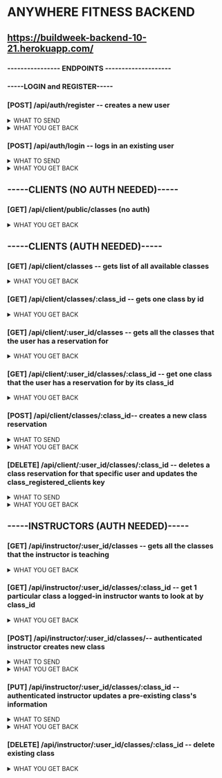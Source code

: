 # ANYWHERE FITNESS BACKEND

##  https://buildweek-backend-10-21.herokuapp.com/

### ----------------  ENDPOINTS  -------------------- 

### **-----LOGIN and REGISTER-----**

### [POST]  /api/auth/register  -- creates a new user

<details>
role_id will be converted to actual id number, and only client or instructor will be accepted (all lowercase)
    <summary>WHAT TO SEND </summary>
    
```JSON
{
    "username": "string",
    "password": "string",
    "role_id": " 'client' or 'instructor'",
}
```

</details>

<details>
    <summary>WHAT YOU GET BACK</summary>

```JSON
{
    "user_id": "integer",
    "username": "string",
    "role_id": "integer"
}
```
</details>


### [POST]  /api/auth/login  -- logs in an existing user
<details>
    <summary> WHAT TO SEND </summary>

```JSON
{
    "username": "string",
    "password": "string"
}
```
</details>
<details>
    <summary> WHAT YOU GET BACK </summary>

```JSON
{
    "user_id": "integer",
    "message": "Welcome back username",
    "token": "TOKEN"
}
```
</details>

## **-----CLIENTS (NO AUTH NEEDED)-----**

### [GET] /api/client/public/classes (no auth)

<details>
     <summary>WHAT YOU GET BACK</summary>

```JSON
[
    {
        "class_name": "Ride through the Alps",
        "class_date": "2021-10-15T07:00:00.000Z",
        "class_time": "09:00:00",
        "class_description": "Imagine bike travel but better"
    },
    {
        "class_name": "Relaxing Yoga",
        "class_date": "2021-10-21T07:00:00.000Z",
        "class_time": "18:00:00",
        "class_description": "Namaste"
    },
    {
        "class_name": "Bangin' Bhangra",
        "class_date": "2021-10-31T07:00:00.000Z",
        "class_time": "12:00:00",
        "class_description": "Bollywood dancing!"
    },
    {
        "class_name": "test",
        "class_date": "2021-10-31T07:00:00.000Z",
        "class_time": "09:00:00",
        "class_description": "BLAH BLAH BLAH"
    }
]
```
</details>

## **-----CLIENTS (AUTH NEEDED)-----**

### [GET] /api/client/classes -- gets list of all available classes

<details>
     <summary>WHAT YOU GET BACK</summary>

```JSON
[
    {
        "class_name": "Ride through the Alps",
        "class_type": "Spin",
        "class_date": "2021-10-15T07:00:00.000Z",
        "class_time": "09:00:00",
        "class_duration": 60,
        "class_description": "Imagine bike travel but better",
        "class_intensity": "medium",
        "class_registered_clients": 2,
        "class_max": 35
    },
    {
        "class_name": "Relaxing Yoga",
        "class_type": "Yoga",
        "class_date": "2021-10-21T07:00:00.000Z",
        "class_time": "18:00:00",
        "class_duration": 60,
        "class_description": "Namaste",
        "class_intensity": "low",
        "class_registered_clients": 3,
        "class_max": 20
    },
    {
        "class_name": "Bangin' Bhangra",
        "class_type": "Dance",
        "class_date": "2021-10-31T07:00:00.000Z",
        "class_time": "12:00:00",
        "class_duration": 30,
        "class_description": "Bollywood dancing!",
        "class_intensity": "high",
        "class_registered_clients": 0,
        "class_max": 10
    },
    {
        "class_name": "test",
        "class_type": "running",
        "class_date": "2021-10-31T07:00:00.000Z",
        "class_time": "09:00:00",
        "class_duration": 30,
        "class_description": "BLAH BLAH BLAH",
        "class_intensity": "high",
        "class_registered_clients": 2,
        "class_max": 5
    }
]
```
</details>

### [GET] /api/client/classes/:class_id -- gets one class by id

<details>
     <summary>WHAT YOU GET BACK</summary>

```JSON
{
    "class_name": "Bangin' Bhangra",
    "class_type": "Dance",
    "class_date": "2021-10-31T07:00:00.000Z",
    "class_time": "12:00:00",
    "class_duration": 30,
    "class_intensity": "high",
    "class_registered_clients": 0,
    "class_max": 10
}
```
</details>

### [GET] /api/client/:user_id/classes -- gets all the classes that the user has a reservation for 

<details>
     <summary>WHAT YOU GET BACK</summary>

```JSON
[
    {
        "class_id": 1,
        "reservation_id": 1,
        "class_name": "Bangin' Bhangra",
        "class_type": "Dance",
        "class_date": "2021-10-31T07:00:00.000Z",
        "class_time": "12:00:00",
        "class_registered_clients": 0
    },
    {
        "class_id": 3,
        "reservation_id": 4,
        "class_name": "Ride through the Alps",
        "class_type": "Spin",
        "class_date": "2021-10-15T07:00:00.000Z",
        "class_time": "09:00:00",
        "class_registered_clients": 2
    }
]
```
</details>

### [GET] /api/client/:user_id/classes/:class_id -- get one class that the user has a reservation for by its class_id

<details>
     <summary>WHAT YOU GET BACK</summary>

```JSON
{
    "class_id": 3,
    "reservation_id": 4,
    "class_name": "Ride through the Alps",
    "class_type": "Spin",
    "class_date": "2021-10-15T07:00:00.000Z",
    "class_time": "09:00:00",
    "class_registered_clients": 2
}
```
</details>


### [POST] /api/client/classes/:class_id-- creates a new class reservation
<details>
    <summary> WHAT TO SEND </summary>
    Don't need to send anything -- it will just need to be routed properly
</details>
<details>
    <summary> WHAT YOU GET BACK </summary>
class_registered_clients will increment by 1 each time a NEW CLIENT makes a class reservation. Each user will only be able to register for any 1 class once unless they delete their reservation and make a new one

```JSON
{
    "class_name": "twinkle bats",
    "class_type": "YOGAAAAAAA",
    "class_date": "2021-11-21T08:00:00.000Z",
    "class_time": "09:00:00",
    "class_duration": 30,
    "class_registered_clients": 3,
    "class_max": 5
}
```
</details>

###  [DELETE] /api/client/:user_id/classes/:class_id -- deletes a class reservation for that specific user and updates the class_registered_clients key
<details>
    <summary> WHAT TO SEND </summary>
    Don't need to send anything -- it will just need to be routed properly
</details>
<details>
    <summary> WHAT YOU GET BACK </summary>
class_registered_clients will decrement by 1 each time a user deletes their preexisting class reservation.

```JSON
{
    "message": "Reservation deleted!"
}
```
</details>

## **-----INSTRUCTORS (AUTH NEEDED)-----**

### [GET] /api/instructor/:user_id/classes -- gets all the classes that the instructor is teaching

<details>
    <summary> WHAT YOU GET BACK </summary>

```JSON
[
    {
        "user_id": 4,
        "class_id": 3,
        "class_name": "Ride through the Alps",
        "class_type": "Spin",
        "class_date": "2021-10-15T07:00:00.000Z",
        "class_time": "09:00:00",
        "class_duration": 60,
        "class_intensity": "medium",
        "class_location": "San Francisco",
        "class_registered_clients": 2,
        "class_max": 35
    },
    {
        "user_id": 4,
        "class_id": 2,
        "class_name": "Relaxing Yoga",
        "class_type": "Yoga",
        "class_date": "2021-10-21T07:00:00.000Z",
        "class_time": "18:00:00",
        "class_duration": 60,
        "class_intensity": "low",
        "class_location": "Berkeley",
        "class_registered_clients": 3,
        "class_max": 20
    }
]
```
</details>

### [GET] /api/instructor/:user_id/classes/:class_id -- get 1 particular class a logged-in instructor wants to look at by class_id

<details>
     <summary>WHAT YOU GET BACK</summary>

```JSON
{
    "user_id": 4,
    "class_id": 3,
    "class_name": "Ride through the Alps",
    "class_type": "Spin",
    "class_date": "2021-10-15T07:00:00.000Z",
    "class_time": "09:00:00",
    "class_duration": 60,
    "class_intensity": "medium",
    "class_location": "San Francisco",
    "class_registered_clients": 2,
    "class_max": 35
}
```
</details>

### [POST] /api/instructor/:user_id/classes/-- authenticated instructor creates new class
<details>
    <summary> WHAT TO SEND </summary>
    - class_time was not able to be validated, but it needs to be included
    - class_intensity needs to be one of the below words, all lowercase

    update: Added the ability to add a description (which is optional)

```JSON
{
    "class_name": "string", 
    "class_type": "string", 
    "class_date": "MM/DD/YYYY", 
    "class_time": "HH:MM", 
    "class_duration": "integer", 
    "class_description": "string (optional)",
    "class_intensity": " 'low', 'medium', or 'high' ", 
    "class_location": "string",
    "class_registered_clients": "integer, but will default to 0 if left blank",
    "class_max": "integer but will default to 5 if left blank"
} 
```
</details>
<details>
    <summary> WHAT YOU GET BACK </summary>

```JSON
{
    "user_id": "integer",
    "class_id": "integer",
    "class_name": "string",
    "class_type": "string",
    "class_date": "YYYY-MM-DDT07:00:00.000Z",
    "class_time": "HH:MM:SS",
    "class_duration": "integer",
    "class_intensity": "string",
    "class_location": "string",
    "class_registered_clients": "integer",
    "class_max": "integer"
}
```
</details>



### [PUT] /api/instructor/:user_id/classes/:class_id -- authenticated instructor updates a pre-existing class's information
<details>
    <summary> WHAT TO SEND </summary>

```JSON
{
    "class_name": "string", 
    "class_type": "string", 
    "class_date": "MM/DD/YYYY must be this format", 
    "class_time": "HH:MM must be this format", 
    "class_duration": "integer", 
    "class_intensity": " 'low', 'medium', or 'high' ", 
    "class_location": "string",
    "class_registered_clients": "integer, but will default to 0 if left blank",
    "class_max": "integer but will default to 5 if left blank"
}
```
</details>
<details>
    <summary> WHAT YOU GET BACK </summary>

```JSON
{
    "user_id": 3,
    "class_id": 6,
    "class_name": "INSANITY",
    "class_type": "HIIT",
    "class_date": "2021-10-31T07:00:00.000Z",
    "class_time": "09:00:00",
    "class_duration": 30,
    "class_intensity": "high",
    "class_location": "home",
    "class_registered_clients": 2,
    "class_max": 5
}
```
</details>

### [DELETE] /api/instructor/:user_id/classes/:class_id -- delete existing class

<details>
    <summary> WHAT YOU GET BACK </summary>
    will also delete all reservations that people have made for this class.
```JSON
{
    "message": "Class successfully deleted!"
}
}
```
</details>
